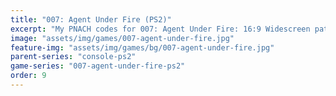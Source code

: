 ```yaml
---
title: "007: Agent Under Fire (PS2)"
excerpt: "My PNACH codes for 007: Agent Under Fire: 16:9 Widescreen patch."
image: "assets/img/games/007-agent-under-fire.jpg"
feature-img: "assets/img/games/bg/007-agent-under-fire.jpg"
parent-series: "console-ps2"
game-series: "007-agent-under-fire-ps2"
order: 9
---
```

